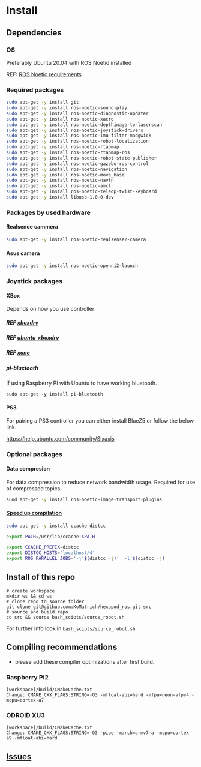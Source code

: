# Install

## Dependencies

### OS

Preferably Ubuntu 20.04 with ROS Noetid installed

REF: [ROS Noetic requirements](https://wiki.ros.org/noetic/Installation)

### Required packages

```bash
sudo apt-get -y install git
sudo apt-get -y install ros-noetic-sound-play
sudo apt-get -y install ros-noetic-diagnostic-updater
sudo apt-get -y install ros-noetic-xacro
sudo apt-get -y install ros-noetic-depthimage-to-laserscan
sudo apt-get -y install ros-noetic-joystick-drivers
sudo apt-get -y install ros-noetic-imu-filter-madgwick
sudo apt-get -y install ros-noetic-robot-localization
sudo apt-get -y install ros-noetic-rtabmap
sudo apt-get -y install ros-noetic-rtabmap-ros
sudo apt-get -y install ros-noetic-robot-state-publisher
sudo apt-get -y install ros-noetic-gazebo-ros-control
sudo apt-get -y install ros-noetic-navigation
sudo apt-get -y install ros-noetic-move_base
sudo apt-get -y install ros-noetic-navfn
sudo apt-get -y install ros-noetic-amcl
sudo apt-get -y install ros-noetic-teleop-twist-keyboard
sudo apt-get -y install libusb-1.0-0-dev
```

### Packages by used hardware

#### Realsence cammera

```bash
sudo apt-get -y install ros-noetic-realsense2-camera
```

#### Asus camera

```bash
sudo apt-get -y install ros-noetic-openni2-launch
```

### Joystick packages

#### XBox

Depends on how you use controller

##### REF [xboxdrv](https://manpages.ubuntu.com/manpages/jammy/man1/xboxdrv.1.html)

##### REF [ubuntu_xboxdrv](https://github.com/raelgc/ubuntu_xboxdrv)

##### REF [xone](https://github.com/medusalix/xone)

##### pi-bluetooth

If using Raspberry PI with Ubuntu to have working bluetooth.

```
sudo apt-get -y install pi-bluetooth
```

#### PS3

For pairing a PS3 controller you can either install BlueZ5 or follow the below link.

<https://help.ubuntu.com/community/Sixaxis>

### Optional packages

#### Data compresion

For data compression to reduce network bandwidth usage. Required for use of compressed topics.

```bash
suod apt-get -y install ros-noetic-image-transport-plugins
```

#### [Speed up compilation](http://www.jamessjackson.com/gcc/ccache/distcc/compiling/c++/2017/07/25/ccache-and-distcc/)

```bash
sudo apt-get -y install ccache distcc
```

```bash
export PATH=/usr/lib/ccache:$PATH

export CCACHE_PREFIX=distcc
export DISTCC_HOSTS='localhost/4'
export ROS_PARALLEL_JOBS='-j'$(distcc -j)'  -l'$(distcc -j)
```

## Install of this repo

```
# create workspace
mkdir ws && cd ws
# clone repo to source folder
git clone git@github.com:KoMatrich/hexapod_ros.git src
# source and build repo
cd src && source bash_scipts/source_robot.sh
```

For further info look in `bash_scipts/source_robot.sh`

## Compiling recommendations

* please add these compiler optimizations after first build.

### Raspberry Pi2

```
[workspace]/build/CMakeCache.txt
Change: CMAKE_CXX_FLAGS:STRING=-O3 -mfloat-abi=hard -mfpu=neon-vfpv4 -mcpu=cortex-a7
```

### ODROID XU3

```
[workspace]/build/CMakeCache.txt
Change: CMAKE_CXX_FLAGS:STRING=-O3 -pipe -march=armv7-a -mcpu=cortex-a9 -mfloat-abi=hard
```

## [Issues](isues.md)
